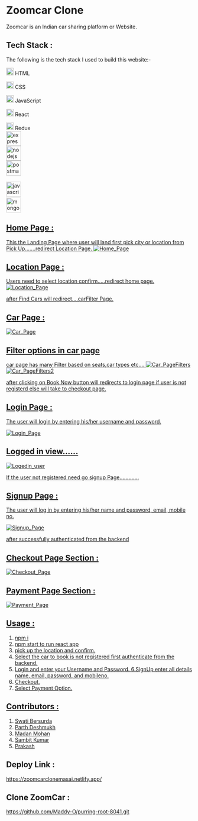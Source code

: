# Zoomcar Clone
Zoomcar is an Indian car sharing platform or Website.

## Tech Stack :
The following is the tech stack I used to build this website:-

<img src="https://cdn-icons-png.flaticon.com/512/226/226269.png" width=20/> HTML

<img src="https://cdn-icons-png.flaticon.com/512/732/732190.png" width=20 /> CSS

<img src="https://cdn-icons-png.flaticon.com/512/1199/1199124.png" width=20/> JavaScript

<img src="https://encrypted-tbn0.gstatic.com/images?q=tbn:ANd9GcQDBz9g9mkTQyQZxAmOQ03R4L962dqCUdztjCSl79fYkQ&s" width=20 /> React

<img src="https://uxwing.com/wp-content/themes/uxwing/download/brands-and-social-media/redux-icon.png" width=20 /> Redux<br>
<img src="https://raw.githubusercontent.com/devicons/devicon/master/icons/express/express-original-wordmark.svg" alt="express" width="40" height="40"/><br>
<img src="https://raw.githubusercontent.com/devicons/devicon/master/icons/nodejs/nodejs-original-wordmark.svg" alt="nodejs" width="40" height="40"/><br>
<img src="https://www.vectorlogo.zone/logos/getpostman/getpostman-icon.svg" alt="postman" width="40" height="40"/> </a> <a href="https://reactjs.org/" target="_blank" rel="noreferrer"><br>

<img src="https://raw.githubusercontent.com/devicons/devicon/master/icons/javascript/javascript-original.svg" alt="javascript" width="40" height="40"/> </a>
<a href="https://www.mongodb.com/" target="_blank" rel="noreferrer"> <br>
<img src="https://raw.githubusercontent.com/devicons/devicon/master/icons/mongodb/mongodb-original-wordmark.svg" alt="mongodb" width="40" height="40"/> </a> <a href="https://nodejs.org" target="_blank" rel="noreferrer">
 
 ## Home Page :
This the Landing Page where user will land first pick city or location from Pick Up.......redirect Location Page.
 ![Home_Page](https://github.com/swatibersurda/Dish-Polling-App/blob/main/syook/src/images/zoomhomepage.PNG?raw=true)
 
 
 ## Location Page :
 Users need to select location confirm.....redirect home page.
 ![Location_Page](https://github.com/swatibersurda/Dish-Polling-App/blob/main/syook/src/images/zoompickuppage.PNG?raw=true)

 after Find Cars will redirect....carFilter Page.

 
  ## Car Page :
 ![Car_Page](https://github.com/swatibersurda/Dish-Polling-App/blob/main/syook/src/images/filter1.PNG?raw=true)

## Filter options in car page 
 car page has many Filter based on seats,car types etc....
 ![Car_PageFilters](https://github.com/swatibersurda/Dish-Polling-App/blob/main/syook/src/images/filter2.PNG?raw=true) 
 ![Car_PageFilters2](https://github.com/swatibersurda/Dish-Polling-App/blob/main/syook/src/images/filter1.PNG?raw=true)
 
 after clicking on Book Now button will redirects to login page if user is not
 registerd else will take to checkout page.
 
 ## Login Page :
The user will login by entering his/her username and password.

![Login_Page](https://github.com/swatibersurda/Dish-Polling-App/blob/main/syook/src/images/loginzoom.PNG?raw=true)<br>
 
 ## Logged in view......
![Logedin_user](https://github.com/swatibersurda/Dish-Polling-App/blob/main/syook/src/images/logedinusername.PNG?raw=true)
 

If the user not registered need go signup Page.............

 ## Signup Page :
The user will log in by entering his/her name and password, email, mobile no.

![Signup_Page](https://github.com/swatibersurda/Dish-Polling-App/blob/main/syook/src/images/sigupzoom.PNG?raw=true)

 
after successfully authenticated from the backend
 
 ## Checkout Page Section :
![Checkout_Page](https://github.com/swatibersurda/Dish-Polling-App/blob/main/syook/src/images/checkoutpage.PNG?raw=true)




## Payment Page Section :
![Payment_Page](https://github.com/swatibersurda/Dish-Polling-App/blob/main/syook/src/images/paymentpage.PNG?raw=true)



## Usage :
1. npm i
2. npm start to run react app
3. pick up the location and confirm.
4. Select the car to book is not registered first authenticate from the backend.
5. Login and enter your Username and Password.
6.SignUp enter all details name, email, password, and mobileno.
6. Checkout.
7. Select Payment Option.


## Contributors :
1. [Swati Bersurda](https://github.com/swatibersurda)
2. [Parth Deshmukh](https://github.com/parthdeshmukh2)
3. [Madan Mohan](https://github.com/Maddy-O)
4. [Sambit Kumar](https://github.com/sambitkumar10)
5. [Prakash](https://github.com/PRAKASH-1971)







## Deploy Link :
https://zoomcarclonemasai.netlify.app/

## Clone ZoomCar :
https://github.com/Maddy-O/purring-root-8041.git
